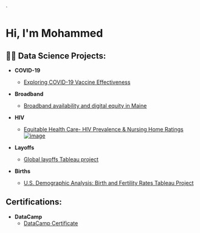 `<h1>Hi, I'm Mohammed

<h2>👨‍💻 Data Science Projects:</h2>

- <b>COVID-19</b>
  - [Exploring COVID-19 Vaccine Effectiveness](https://github.com/ds5010/vaccines-3)
- <b>Broadband</b>
  - [Broadband availability and digital equity in Maine](https://github.com/ds5010/broadband-3) <b><i></b></i>

- <b>HIV</b>
  - [Equitable Health Care- HIV Prevalence & Nursing Home Ratings![image](https://github.com/Moshati1315/Moshati1315/assets/123605682/37115b06-09bb-4583-9205-675c2f44fbaa)
](https://github.com/Moshati1315/HIV)
    
- <b>Layoffs </b>
  - [Global layoffs Tableau project ](https://github.com/Moshati1315/layoffs)
 
- <b>Births </b>
  - [U.S. Demographic Analysis: Birth and Fertility Rates Tableau Project ](https://github.com/Moshati1315/Births)


<h2>Certifications:</h2>

- <b>DataCamp</b>
  - [DataCamp Certificate](https://github.com/Moshati1315/DataCamp)
